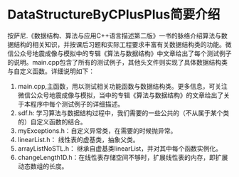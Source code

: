 # DataStructureByCPlusPlus简要介绍<br>
按萨尼.《数据结构、算法与应用C++语言描述第二版》一书的脉络介绍算法与数据结构的相关知识，并按课后习题和实际工程要求丰富有关数据结构类的功能。微信公众号地震成像与模拟中的专辑《算法与数据结构》中文章给出了每个测试例子的说明。main.cpp包含了所有的测试例子，其他头文件则实现了具体数据结构类与自定义函数。详细说明如下：<br>
1. main.cpp,主函数，用以测试相关功能函数与数据结构类。更多信息，可关注微信公众号地震成像与模拟，当中的专辑《算法与数据结构》的文章给出了关于本程序中每个测试例子的详细描述。
2. sdf.h: 学习算法与数据结构过程中，我们需要的一些公共的（不从属于某个类的）自定义函数的结合。
3. myExceptions.h：自定义异常类，在需要的时候抛异常。
4. linearList.h： 线性表的虚基类，抽象父类。
5. arrayListNoSTL.h：  继承自虚基类linearList，并对其中每个函数实例化。
6. changeLength1D.h：在线性表存储空间不够时，扩展线性表的内存，即扩展动态数组的长度。
